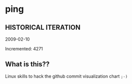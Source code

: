 # ping

## HISTORICAL ITERATION
2009-02-10

Incremented: 4271

## What is this?? 
Linux skills to hack the github commit visualization chart `;-)`
